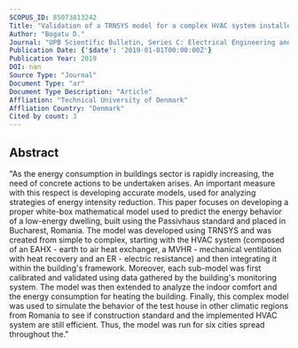 ```yaml
---
SCOPUS_ID: 85073813242
Title: "Validation of a TRNSYS model for a complex HVAC system installed in a low-energy building"
Author: "Bogatu D."
Journal: "UPB Scientific Bulletin, Series C: Electrical Engineering and Computer Science"
Publication Date: {'$date': '2019-01-01T00:00:00Z'}
Publication Year: 2019
DOI: nan
Source Type: "Journal"
Document Type: "ar"
Document Type Description: "Article"
Affliation: "Technical University of Denmark"
Affliation Country: "Denmark"
Cited by count: 3
---
```


## Abstract
"As the energy consumption in buildings sector is rapidly increasing, the need of concrete actions to be undertaken arises. An important measure with this respect is developing accurate models, used for analyzing strategies of energy intensity reduction. This paper focuses on developing a proper white-box mathematical model used to predict the energy behavior of a low-energy dwelling, built using the Passivhaus standard and placed in Bucharest, Romania. The model was developed using TRNSYS and was created from simple to complex, starting with the HVAC system (composed of an EAHX - earth to air heat exchanger, a MVHR - mechanical ventilation with heat recovery and an ER - electric resistance) and then integrating it within the building's framework. Moreover, each sub-model was first calibrated and validated using data gathered by the building's monitoring system. The model was then extended to analyze the indoor comfort and the energy consumption for heating the building. Finally, this complex model was used to simulate the behavior of the test house in other climatic regions from Romania to see if construction standard and the implemented HVAC system are still efficient. Thus, the model was run for six cities spread throughout the."
